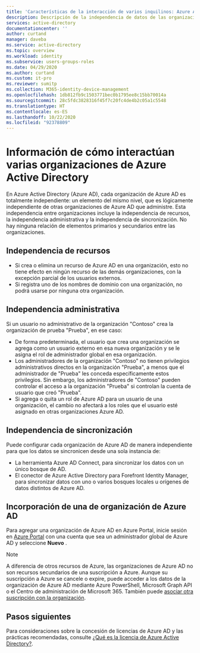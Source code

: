 ```yaml
---
title: 'Características de la interacción de varios inquilinos: Azure AD | Microsoft Docs'
description: Descripción de la independencia de datos de las organizaciones de Azure Active Directory
services: active-directory
documentationcenter: ''
author: curtand
manager: daveba
ms.service: active-directory
ms.topic: overview
ms.workload: identity
ms.subservice: users-groups-roles
ms.date: 04/29/2020
ms.author: curtand
ms.custom: it-pro
ms.reviewer: sumitp
ms.collection: M365-identity-device-management
ms.openlocfilehash: 1db812fb9c1503771bec0b1795ee8c15bb70014a
ms.sourcegitcommit: 28c5fdc3828316f45f7c20fc4de4b2c05a1c5548
ms.translationtype: HT
ms.contentlocale: es-ES
ms.lasthandoff: 10/22/2020
ms.locfileid: "92378809"
---
```

# <a name="understand-how-multiple-azure-active-directory-organizations-interact"></a>Información de cómo interactúan varias organizaciones de Azure Active Directory

En Azure Active Directory (Azure AD), cada organización de Azure AD es totalmente independiente: un elemento del mismo nivel, que es lógicamente independiente de otras organizaciones de Azure AD que administre. Esta independencia entre organizaciones incluye la independencia de recursos, la independencia administrativa y la independencia de sincronización. No hay ninguna relación de elementos primarios y secundarios entre las organizaciones.

## <a name="resource-independence"></a>Independencia de recursos

* Si crea o elimina un recurso de Azure AD en una organización, esto no tiene efecto en ningún recurso de las demás organizaciones, con la excepción parcial de los usuarios externos.
* Si registra uno de los nombres de dominio con una organización, no podrá usarse por ninguna otra organización.

## <a name="administrative-independence"></a>Independencia administrativa

Si un usuario no administrativo de la organización "Contoso" crea la organización de prueba "Prueba", en ese caso:

* De forma predeterminada, el usuario que crea una organización se agrega como un usuario externo en esa nueva organización y se le asigna el rol de administrador global en esa organización.
* Los administradores de la organización "Contoso" no tienen privilegios administrativos directos en la organización "Prueba", a menos que el administrador de "Prueba" les conceda específicamente estos privilegios. Sin embargo, los administradores de "Contoso" pueden controlar el acceso a la organización "Prueba" si controlan la cuenta de usuario que creó "Prueba".
* Si agrega o quita un rol de Azure AD para un usuario de una organización, el cambio no afectará a los roles que el usuario esté asignado en otras organizaciones Azure AD.

## <a name="synchronization-independence"></a>Independencia de sincronización

Puede configurar cada organización de Azure AD de manera independiente para que los datos se sincronicen desde una sola instancia de:

* La herramienta Azure AD Connect, para sincronizar los datos con un único bosque de AD.
* El conector de Azure Active Directory para Forefront Identity Manager, para sincronizar datos con uno o varios bosques locales u orígenes de datos distintos de Azure AD.

## <a name="add-an-azure-ad-organization"></a>Incorporación de una de organización de Azure AD

Para agregar una organización de Azure AD en Azure Portal, inicie sesión en [Azure Portal](https://portal.azure.com) con una cuenta que sea un administrador global de Azure AD y seleccione **Nuevo** .

> [!NOTE]
> A diferencia de otros recursos de Azure, las organizaciones de Azure AD no son recursos secundarios de una suscripción a Azure. Aunque su suscripción a Azure se cancele o expire, puede acceder a los datos de la organización de Azure AD mediante Azure PowerShell, Microsoft Graph API o el Centro de administración de Microsoft 365. También puede [asociar otra suscripción con la organización](../fundamentals/active-directory-how-subscriptions-associated-directory.md).
>

## <a name="next-steps"></a>Pasos siguientes

Para consideraciones sobre la concesión de licencias de Azure AD y las prácticas recomendadas, consulte [¿Qué es la licencia de Azure Active Directory?](../fundamentals/active-directory-licensing-whatis-azure-portal.md).
